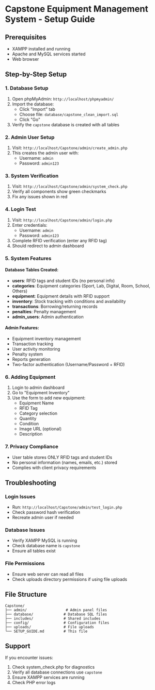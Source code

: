 # Capstone Equipment Management System - Setup Guide

## Prerequisites
- XAMPP installed and running
- Apache and MySQL services started
- Web browser

## Step-by-Step Setup

### 1. Database Setup
1. Open phpMyAdmin: `http://localhost/phpmyadmin/`
2. Import the database:
   - Click "Import" tab
   - Choose file: `database/capstone_clean_import.sql`
   - Click "Go"
3. Verify the `capstone` database is created with all tables

### 2. Admin User Setup
1. Visit: `http://localhost/Capstone/admin/create_admin.php`
2. This creates the admin user with:
   - Username: `admin`
   - Password: `admin123`

### 3. System Verification
1. Visit: `http://localhost/Capstone/admin/system_check.php`
2. Verify all components show green checkmarks
3. Fix any issues shown in red

### 4. Login Test
1. Visit: `http://localhost/Capstone/admin/login.php`
2. Enter credentials:
   - Username: `admin`
   - Password: `admin123`
3. Complete RFID verification (enter any RFID tag)
4. Should redirect to admin dashboard

### 5. System Features

#### Database Tables Created:
- **users**: RFID tags and student IDs (no personal info)
- **categories**: Equipment categories (Sport, Lab, Digital, Room, School, Others)
- **equipment**: Equipment details with RFID support
- **inventory**: Stock tracking with conditions and availability
- **transactions**: Borrowing/returning records
- **penalties**: Penalty management
- **admin_users**: Admin authentication

#### Admin Features:
- Equipment inventory management
- Transaction tracking
- User activity monitoring
- Penalty system
- Reports generation
- Two-factor authentication (Username/Password + RFID)

### 6. Adding Equipment
1. Login to admin dashboard
2. Go to "Equipment Inventory"
3. Use the form to add new equipment:
   - Equipment Name
   - RFID Tag
   - Category selection
   - Quantity
   - Condition
   - Image URL (optional)
   - Description

### 7. Privacy Compliance
- User table stores ONLY RFID tags and student IDs
- No personal information (names, emails, etc.) stored
- Complies with client privacy requirements

## Troubleshooting

### Login Issues
- Run: `http://localhost/Capstone/admin/test_login.php`
- Check password hash verification
- Recreate admin user if needed

### Database Issues
- Verify XAMPP MySQL is running
- Check database name is `capstone`
- Ensure all tables exist

### File Permissions
- Ensure web server can read all files
- Check uploads directory permissions if using file uploads

## File Structure
```
Capstone/
├── admin/                  # Admin panel files
├── database/              # Database SQL files
├── includes/              # Shared includes
├── config/                # Configuration files
├── uploads/               # File uploads
└── SETUP_GUIDE.md         # This file
```

## Support
If you encounter issues:
1. Check system_check.php for diagnostics
2. Verify all database connections use `capstone`
3. Ensure XAMPP services are running
4. Check PHP error logs
